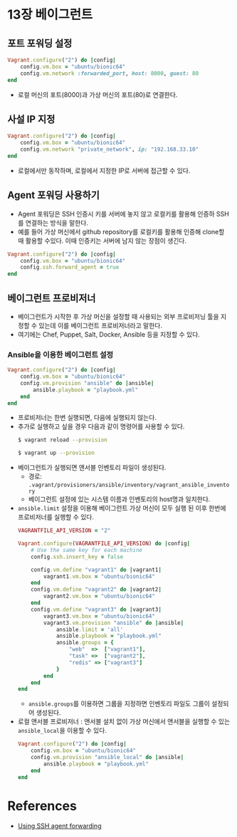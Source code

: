 # 13장 베이그런트 
## 포트 포워딩 설정
```ruby
Vagrant.configure("2") do |config|
    config.vm.box = "ubuntu/bionic64"
    config.vm.network :forwarded_port, host: 8000, guest: 80
end
```
- 로컬 머신의 포트(8000)과 가상 머신의 포트(80)로 연결한다. 
  
## 사설 IP 지정
```ruby
Vagrant.configure("2") do |config|
    config.vm.box = "ubuntu/bionic64"
    config.vm.network "private_network", ip: "192.168.33.10"
end
```
- 로컬에서만 동작하며, 로컬에서 지정한 IP로 서버에 접근할 수 있다. 


## Agent 포워딩 사용하기 
- Agent 포워딩은 SSH 인증시 키를 서버에 놓지 않고 로컬키를 활용해 인증하 SSH를 연결하는 방식을 말한다. 
- 예를 들어 가상 머신에서 github repository를 로컬키를 활용해 인증해 clone할 때 활용할 수있다. 이때 인증키는 서버에 남지 않는 장점이 생긴다.  
```ruby
Vagrant.configure("2") do |config|
    config.vm.box = "ubuntu/bionic64"
    config.ssh.forward_agent = true
end
```

## 베이그런트 프로비저너
- 베이그런트가 시작한 후 가상 머신을 설정할 때 사용되는 외부 프로비저닝 툴을 지정할 수 있는데 이를 베이그런트 프로비저너라고 말한다. 
- 여기에는 Chef, Puppet, Salt, Docker, Ansible 등을 지정할 수 있다. 

### Ansible을 이용한 베이그런트 설정
```ruby
Vagrant.configure("2") do |config|
    config.vm.box = "ubuntu/bionic64"
    config.vm.provision "ansible" do |ansible|
        ansible.playbook = "playbook.yml"
    end
end
```
- 프로비저너는 한번 실행되면, 다음에 실행되지 않는다. 
- 추가로 실행하고 싶을 경우 다음과 같이 명령어를 사용할 수 있다. 
    ```bash
    $ vagrant reload --provision

    $ vagrant up --provision
    ```
- 베이그런트가 실행되면 앤서블 인벤토리 파일이 생성된다. 
  - 경로: `.vagrant/provisioners/ansible/inventory/vagrant_ansible_inventory`
  - 베이그런트 설정에 있는 시스템 이름과 인벤토리의 host명과 일치한다.
- `ansible.limit` 설정을 이용해 베이그런트 가상 머신이 모두 실행 된 이후 한번에 프로비저너를 실행할 수 있다. 
    ```ruby
    VAGRANTFILE_API_VERSION = "2"

    Vagrant.configure(VAGRANTFILE_API_VERSION) do |config|
        # Use the same key for each machine
        config.ssh.insert_key = false

        config.vm.define "vagrant1" do |vagrant1|
            vagrant1.vm.box = "ubuntu/bionic64"
        end
        config.vm.define "vagrant2" do |vagrant2|
            vagrant2.vm.box = "ubuntu/bionic64"
        end
        config.vm.define "vagrant3" do |vagrant3|
            vagrant3.vm.box = "ubuntu/bionic64"
            vagrant3.vm.provision "ansible" do |ansible|
                ansible.limit = 'all'
                ansible.playbook = "playbook.yml"
                ansible.groups = {
                    "web"  =>  ["vagrant1"],
                    "task" =>  ["vagrant2"],
                    "redis" => ["vagrant3"]
                }
            end
        end
    end
    ```
    - `ansible.groups`를 이용하면 그룹을 지정하면 인벤토리 파일도 그룹이 설정되어 생성된다. 
- 로컬 앤서블 프로비저너 : 앤서블 설치 없이 가상 머신에서 앤서블을 실행할 수 있는 `ansible_local`을 이용할 수 있다. 
    ```ruby
    Vagrant.configure("2") do |config|
        config.vm.box = "ubuntu/bionic64"
        config.vm.provision "ansible_local" do |ansible|
            ansible.playbook = "playbook.yml"
        end
    end
    ```

# References
- [Using SSH agent forwarding](https://docs.github.com/en/developers/overview/using-ssh-agent-forwarding)